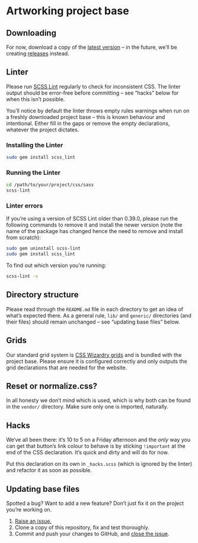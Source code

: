 # Artworking project base

## Downloading

For now, download a copy of the [latest version](https://github.com/artworking/base/archive/master.zip) – in the future, we’ll be creating [releases](https://github.com/artworking/base/releases) instead.

## Linter

Please run [SCSS Lint](https://github.com/brigade/scss-lint) regularly to check for inconsistent CSS. The linter output should be error-free before committing – see “hacks” below for when this isn’t possible.

You’ll notice by default the linter throws empty rules warnings when run on a freshly downloaded project base – this is known behaviour and intentional. Either fill in the gaps or remove the empty declarations, whatever the project dictates.

### Installing the Linter

```bash
sudo gem install scss_lint
```

### Running the Linter

```bash
cd /path/to/your/project/css/sass
scss-lint
```

### Linter errors

If you’re using a version of SCSS Lint older than 0.39.0, please run the following commands to remove it and install the newer version (note the name of the package has changed hence the need to remove and install from scratch):

```bash
sudo gem uninstall scss-lint
sudo gem install scss_lint
```

To find out which version you’re running:

```bash
scss-lint -v
```

## Directory structure

Please read through the `README.md` file in each directory to get an idea of what’s expected there. As a general rule, `lib/` and `generic/` directories (and their files) should remain unchanged – see “updating base files” below.

## Grids

Our standard grid system is [CSS Wizardry grids](https://github.com/csswizardry/csswizardry-grids) and is bundled with the project base. Please ensure it is configured correctly and only outputs the grid declarations that are needed for the website.

## Reset or normalize.css?

In all honesty we don’t mind which is used, which is why both can be found in the `vendor/` directory. Make sure only one is imported, naturally.

## Hacks

We‘ve all been there: it’s 10 to 5 on a Friday afternoon and the _only_ way you can get that button’s link colour to behave is by sticking `!important` at the end of the CSS declaration. It’s quick and dirty and will do for now.

Put this declaration on its own in `_hacks.scss` (which is ignored by the linter) and refactor it as soon as possible.

## Updating base files

Spotted a bug? Want to add a new feature? Don’t just fix it on the project you’re working on.

1. [Raise an issue.](https://github.com/artworking/base/issues/new)
2. Clone a copy of this repository, fix and test thoroughly.
3. Commit and push your changes to GitHub, and [close the issue](https://help.github.com/articles/closing-issues-via-commit-messages/).
